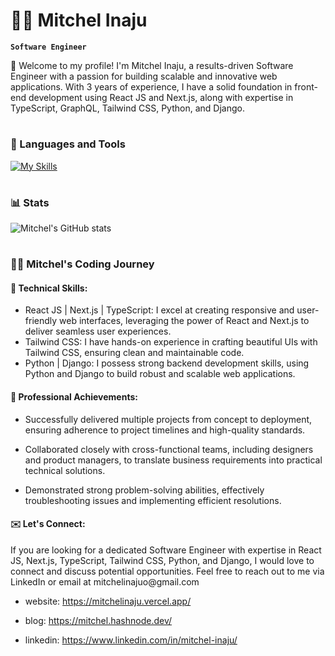 

# 🏄‍♂️ Mitchel Inaju

**`Software Engineer`**

 👋 Welcome to my profile! I'm Mitchel Inaju, a results-driven Software Engineer with a passion for building scalable and innovative web applications. With 3 years of experience, I have a solid foundation in front-end development using React JS and Next.js, along with expertise in TypeScript, GraphQL, Tailwind CSS, Python, and Django.

#

### 🧰 Languages and Tools

[![My Skills](https://skillicons.dev/icons?i=js,ts,react,next,python,django,tailwind,prisma,firebase,sass,html,css,vscode,git,&theme=light)](https://skillicons.dev)
#



### 📊 Stats

![Mitchel's GitHub stats](https://github-readme-stats.vercel.app/api?username=inaju&show_icons=true&theme=gruvbox)

<!-- ![GitHub Streak](https://streak-stats.demolab.com?user=inaju&theme=gruvbox&border_radius=4.5) -->

#


 <h3>👨‍💻 Mitchel's Coding Journey</h3>
<h4>🚀 Technical Skills: </h4>

- React JS | Next.js | TypeScript: I excel at creating responsive and user-friendly web interfaces, leveraging the power of React and Next.js to deliver seamless user experiences.
- Tailwind CSS: I have hands-on experience in crafting beautiful UIs with Tailwind CSS, ensuring clean and maintainable code.
- Python | Django: I possess strong backend development skills, using Python and Django to build robust and scalable web applications.

<h4>💼 Professional Achievements:  </h4>

- Successfully delivered multiple projects from concept to deployment, ensuring adherence to project timelines and high-quality standards.

- Collaborated closely with cross-functional teams, including designers and product managers, to translate business requirements into practical technical solutions.

- Demonstrated strong problem-solving abilities, effectively troubleshooting issues and implementing efficient resolutions.



<h4> ✉️ Let's Connect:  </h4>
If you are looking for a dedicated Software Engineer with expertise in React JS, Next.js, TypeScript, Tailwind CSS, Python, and Django, I would love to connect and discuss potential opportunities. Feel free to reach out to me via LinkedIn or email at mitchelinajuo@gmail.com



- website: https://mitchelinaju.vercel.app/

- blog: https://mitchel.hashnode.dev/

- linkedin: https://www.linkedin.com/in/mitchel-inaju/

